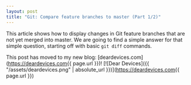 ```yaml
---
layout: post
title: "Git: Compare feature branches to master (Part 1/2)"
---
```


This article shows how to display changes in Git feature branches that are not yet merged into master.
We are going to find a simple answer for that simple question, starting off with basic `git diff` commands.

<!--more-->

This post has moved to my new blog: [deardevices.com](https://deardevices.com{{ page.url }})!
[![Dear Devices]({{ "/assets/deardevices.png" | absolute_url }})](https://deardevices.com{{ page.url }})
